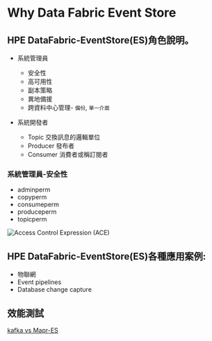 # Why Data Fabric Event Store


## HPE DataFabric-EventStore(ES)角色說明。

* 系統管理員
  * 安全性
  * 高可用性
  * 副本策略
  * 異地備援
  * 跨資料中心管理- `備份`, `單一介面`

* 系統開發者
  * Topic 交換訊息的邏輯單位
  * Producer 發布者
  * Consumer 消費者或稱訂閱者


### 系統管理員-安全性

* adminperm
* copyperm
* consumeperm
* produceperm
* topicperm

![Access Control Expression (ACE)](https://docs.datafabric.hpe.com/61/MapR_Streams/images/stream_policies_security_2.png)












## HPE DataFabric-EventStore(ES)各種應用案例:

* 物聯網
* Event pipelines
* Database change capture


## 效能測試

[kafka vs Mapr-ES](https://developer.hpe.com/blog/vyvg31gkBKH6DoBPk6Ov/kafka-vs-mapr-event-store-why-mapr0)


